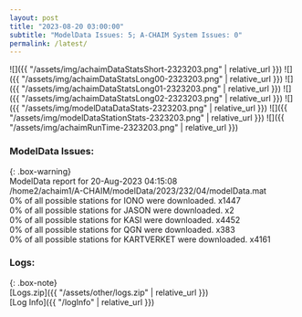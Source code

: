 ```yaml
---
layout: post
title: "2023-08-20 03:00:00"
subtitle: "ModelData Issues: 5; A-CHAIM System Issues: 0"
permalink: /latest/
---
```


![]({{ "/assets/img/achaimDataStatsShort-2323203.png" | relative_url }})
![]({{ "/assets/img/achaimDataStatsLong00-2323203.png" | relative_url }})
![]({{ "/assets/img/achaimDataStatsLong01-2323203.png" | relative_url }})
![]({{ "/assets/img/achaimDataStatsLong02-2323203.png" | relative_url }})
![]({{ "/assets/img/modelDataDataStats-2323203.png" | relative_url }})
![]({{ "/assets/img/modelDataStationStats-2323203.png" | relative_url }})
![]({{ "/assets/img/achaimRunTime-2323203.png" | relative_url }})


### ModelData Issues:  
  
{: .box-warning}  
 ModelData report for 20-Aug-2023 04:15:08   
 /home2/achaim1/A-CHAIM/modelData/2023/232/04/modelData.mat   
 0% of all possible stations for IONO were downloaded. x1447   
 0% of all possible stations for JASON were downloaded. x2   
 0% of all possible stations for KASI were downloaded. x4452   
 0% of all possible stations for QGN were downloaded. x383   
 0% of all possible stations for KARTVERKET were downloaded. x4161   
  


### Logs:  
  
{: .box-note}  
[Logs.zip]({{ "/assets/other/logs.zip" | relative_url }})  
[Log Info]({{ "/logInfo" | relative_url }})  
